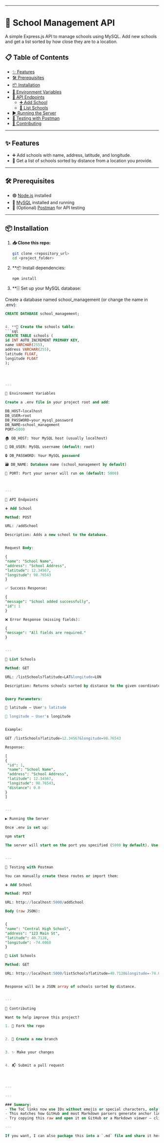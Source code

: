 
---


# 🏫 School Management API

A simple Express.js API to manage schools using MySQL. Add new schools and get a list sorted by how close they are to a location.

## 📋 Table of Contents

- [✨ Features](#features)  
- [🛠️ Prerequisites](#prerequisites)  
- [📦 Installation](#installation)  
- [🔧 Environment Variables](#environment-variables)  
- [🚦 API Endpoints](#api-endpoints)  
  - [➕ Add School](#add-school)  
  - [📍 List Schools](#list-schools)  
- [▶️ Running the Server](#running-the-server)  
- [🧪 Testing with Postman](#testing-with-postman)  
- [🤝 Contributing](#contributing)  

---

## ✨ Features

- ➕ Add schools with name, address, latitude, and longitude.  
- 📍 Get a list of schools sorted by distance from a location you provide.

---

## 🛠️ Prerequisites

- 🟢 [Node.js](https://nodejs.org/en/) installed  
- 🐬 [MySQL](https://www.mysql.com/) installed and running  
- 🧰 (Optional) [Postman](https://www.postman.com/) for API testing  

---

## 📦 Installation

1. **📥 Clone this repo:**

   ```bash
   git clone <repository_url>
   cd <project_folder>

2. **📦 Install dependencies:
   ```bash
   npm install


3. **🗄️ Set up your MySQL database:

Create a database named school_management (or change the name in .env):
   ```sql
   CREATE DATABASE school_management;


4. **🧱 Create the schools table:
   ```sql
   CREATE TABLE schools (
   id INT AUTO_INCREMENT PRIMARY KEY,
   name VARCHAR(255),
   address VARCHAR(255),
   latitude FLOAT,
   longitude FLOAT
   );




---

🔧 Environment Variables

Create a .env file in your project root and add:

DB_HOST=localhost
DB_USER=root
DB_PASSWORD=your_mysql_password
DB_NAME=school_management
PORT=5000

🏠 DB_HOST: Your MySQL host (usually localhost)

👤 DB_USER: MySQL username (default: root)

🔒 DB_PASSWORD: Your MySQL password

🗃️ DB_NAME: Database name (school_management by default)

🚪 PORT: Port your server will run on (default: 5000)



---

🚦 API Endpoints

➕ Add School

Method: POST

URL: /addSchool

Description: Adds a new school to the database.


Request Body:

{
  "name": "School Name",
  "address": "School Address",
  "latitude": 12.34567,
  "longitude": 98.76543
}

✅ Success Response:

{
  "message": "School added successfully",
  "id": 1
}

❌ Error Response (missing fields):

{
  "message": "All fields are required."
}


---

📍 List Schools

Method: GET

URL: /listSchools?latitude=LAT&longitude=LON

Description: Returns schools sorted by distance to the given coordinates.


Query Parameters:

📌 latitude — User's latitude

📌 longitude — User's longitude


Example:

GET /listSchools?latitude=12.34567&longitude=98.76543

Response:

[
  {
    "id": 1,
    "name": "School Name",
    "address": "School Address",
    "latitude": 12.34567,
    "longitude": 98.76543,
    "distance": 0.0
  }
]


---

▶️ Running the Server

Once .env is set up:

npm start

The server will start on the port you specified (5000 by default). Use Postman, CURL, or any API tool to test the endpoints.


---

🧪 Testing with Postman

You can manually create these routes or import them:

➕ Add School

Method: POST

URL: http://localhost:5000/addSchool

Body (raw JSON):


{
  "name": "Central High School",
  "address": "123 Main St",
  "latitude": 40.7128,
  "longitude": -74.0060
}

📍 List Schools

Method: GET

URL: http://localhost:5000/listSchools?latitude=40.7128&longitude=-74.0060


Response will be a JSON array of schools sorted by distance.


---

🤝 Contributing

Want to help improve this project?

1. 🍴 Fork the repo


2. 🌿 Create a new branch


3. ✨ Make your changes


4. 📬 Submit a pull request




---

---

### Summary:
- The ToC links now use IDs without emojis or special characters, only the heading text lowercased and spaces replaced by hyphens.
- This matches how GitHub and most Markdown parsers generate anchor links.
- Try copying this raw and open it on GitHub or a Markdown viewer — clicking the ToC links will jump you to the sections.

---

If you want, I can also package this into a `.md` file and share it here! Just say the word.

